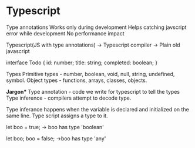 # Typescript

Type annotations
Works only during development
Helps catching javscript error while development
No performance impact

Typescript(JS with type annotations) -> Typescript compiler -> Plain old javascript

interface Todo {
id: number;
title: string;
completed: boolean;
}

Types
Primitive types - number, boolean, void, null, string, undefined, symbol.
Object types - functions, arrays, classes, objects.

**Jargon\***
Type annotation - code we write for typescript to tell the types
Type inference - compilers attempt to decode type.

Type inferance happens when the variable is declared and initialized on the same line. Type script assigns a type to it.

let boo = true; -> boo has type 'boolean'

let boo;
boo = false; ->boo has type 'any'
